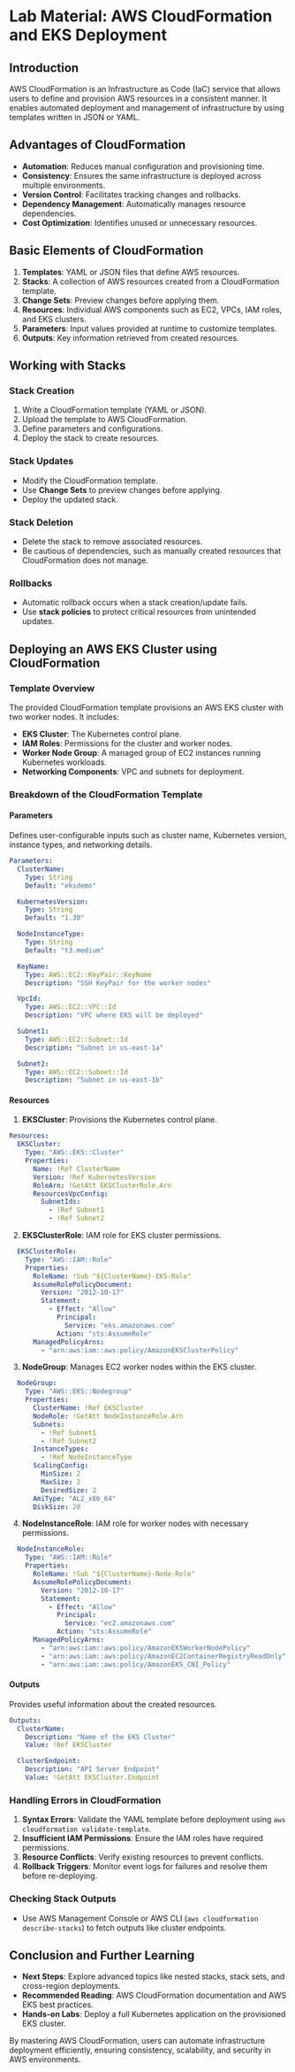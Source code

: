 # Lab Material: AWS CloudFormation and EKS Deployment

## Introduction
AWS CloudFormation is an Infrastructure as Code (IaC) service that allows users to define and provision AWS resources in a consistent manner. It enables automated deployment and management of infrastructure by using templates written in JSON or YAML.

## Advantages of CloudFormation
- **Automation**: Reduces manual configuration and provisioning time.
- **Consistency**: Ensures the same infrastructure is deployed across multiple environments.
- **Version Control**: Facilitates tracking changes and rollbacks.
- **Dependency Management**: Automatically manages resource dependencies.
- **Cost Optimization**: Identifies unused or unnecessary resources.

## Basic Elements of CloudFormation
1. **Templates**: YAML or JSON files that define AWS resources.
2. **Stacks**: A collection of AWS resources created from a CloudFormation template.
3. **Change Sets**: Preview changes before applying them.
4. **Resources**: Individual AWS components such as EC2, VPCs, IAM roles, and EKS clusters.
5. **Parameters**: Input values provided at runtime to customize templates.
6. **Outputs**: Key information retrieved from created resources.

## Working with Stacks
### Stack Creation
1. Write a CloudFormation template (YAML or JSON).
2. Upload the template to AWS CloudFormation.
3. Define parameters and configurations.
4. Deploy the stack to create resources.

### Stack Updates
- Modify the CloudFormation template.
- Use **Change Sets** to preview changes before applying.
- Deploy the updated stack.

### Stack Deletion
- Delete the stack to remove associated resources.
- Be cautious of dependencies, such as manually created resources that CloudFormation does not manage.

### Rollbacks
- Automatic rollback occurs when a stack creation/update fails.
- Use **stack policies** to protect critical resources from unintended updates.

## Deploying an AWS EKS Cluster using CloudFormation

### Template Overview
The provided CloudFormation template provisions an AWS EKS cluster with two worker nodes. It includes:
- **EKS Cluster**: The Kubernetes control plane.
- **IAM Roles**: Permissions for the cluster and worker nodes.
- **Worker Node Group**: A managed group of EC2 instances running Kubernetes workloads.
- **Networking Components**: VPC and subnets for deployment.

### Breakdown of the CloudFormation Template
#### **Parameters**
Defines user-configurable inputs such as cluster name, Kubernetes version, instance types, and networking details.

```yaml
Parameters:
  ClusterName:
    Type: String
    Default: "eksdemo"

  KubernetesVersion:
    Type: String
    Default: "1.30"

  NodeInstanceType:
    Type: String
    Default: "t3.medium"

  KeyName:
    Type: AWS::EC2::KeyPair::KeyName
    Description: "SSH KeyPair for the worker nodes"

  VpcId:
    Type: AWS::EC2::VPC::Id
    Description: "VPC where EKS will be deployed"

  Subnet1:
    Type: AWS::EC2::Subnet::Id
    Description: "Subnet in us-east-1a"

  Subnet2:
    Type: AWS::EC2::Subnet::Id
    Description: "Subnet in us-east-1b"
```

#### **Resources**
1. **EKSCluster**: Provisions the Kubernetes control plane.

```yaml
Resources:
  EKSCluster:
    Type: "AWS::EKS::Cluster"
    Properties:
      Name: !Ref ClusterName
      Version: !Ref KubernetesVersion
      RoleArn: !GetAtt EKSClusterRole.Arn
      ResourcesVpcConfig:
        SubnetIds:
          - !Ref Subnet1
          - !Ref Subnet2
```

2. **EKSClusterRole**: IAM role for EKS cluster permissions.

```yaml
  EKSClusterRole:
    Type: "AWS::IAM::Role"
    Properties:
      RoleName: !Sub "${ClusterName}-EKS-Role"
      AssumeRolePolicyDocument:
        Version: "2012-10-17"
        Statement:
          - Effect: "Allow"
            Principal:
              Service: "eks.amazonaws.com"
            Action: "sts:AssumeRole"
      ManagedPolicyArns:
        - "arn:aws:iam::aws:policy/AmazonEKSClusterPolicy"
```

3. **NodeGroup**: Manages EC2 worker nodes within the EKS cluster.

```yaml
  NodeGroup:
    Type: "AWS::EKS::Nodegroup"
    Properties:
      ClusterName: !Ref EKSCluster
      NodeRole: !GetAtt NodeInstanceRole.Arn
      Subnets:
        - !Ref Subnet1
        - !Ref Subnet2
      InstanceTypes:
        - !Ref NodeInstanceType
      ScalingConfig:
        MinSize: 2
        MaxSize: 2
        DesiredSize: 2
      AmiType: "AL2_x86_64"
      DiskSize: 20
```

4. **NodeInstanceRole**: IAM role for worker nodes with necessary permissions.

```yaml
  NodeInstanceRole:
    Type: "AWS::IAM::Role"
    Properties:
      RoleName: !Sub "${ClusterName}-Node-Role"
      AssumeRolePolicyDocument:
        Version: "2012-10-17"
        Statement:
          - Effect: "Allow"
            Principal:
              Service: "ec2.amazonaws.com"
            Action: "sts:AssumeRole"
      ManagedPolicyArns:
        - "arn:aws:iam::aws:policy/AmazonEKSWorkerNodePolicy"
        - "arn:aws:iam::aws:policy/AmazonEC2ContainerRegistryReadOnly"
        - "arn:aws:iam::aws:policy/AmazonEKS_CNI_Policy"
```

#### **Outputs**
Provides useful information about the created resources.

```yaml
Outputs:
  ClusterName:
    Description: "Name of the EKS Cluster"
    Value: !Ref EKSCluster

  ClusterEndpoint:
    Description: "API Server Endpoint"
    Value: !GetAtt EKSCluster.Endpoint
```

### Handling Errors in CloudFormation
1. **Syntax Errors**: Validate the YAML template before deployment using `aws cloudformation validate-template`.
2. **Insufficient IAM Permissions**: Ensure the IAM roles have required permissions.
3. **Resource Conflicts**: Verify existing resources to prevent conflicts.
4. **Rollback Triggers**: Monitor event logs for failures and resolve them before re-deploying.

### Checking Stack Outputs
- Use AWS Management Console or AWS CLI (`aws cloudformation describe-stacks`) to fetch outputs like cluster endpoints.

## Conclusion and Further Learning
- **Next Steps**: Explore advanced topics like nested stacks, stack sets, and cross-region deployments.
- **Recommended Reading**: AWS CloudFormation documentation and AWS EKS best practices.
- **Hands-on Labs**: Deploy a full Kubernetes application on the provisioned EKS cluster.

By mastering AWS CloudFormation, users can automate infrastructure deployment efficiently, ensuring consistency, scalability, and security in AWS environments.

